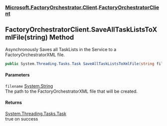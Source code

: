 ### [Microsoft.FactoryOrchestrator.Client](Microsoft_FactoryOrchestrator_Client.md 'Microsoft.FactoryOrchestrator.Client').[FactoryOrchestratorClient](FactoryOrchestratorClient.md 'Microsoft.FactoryOrchestrator.Client.FactoryOrchestratorClient')
## FactoryOrchestratorClient.SaveAllTaskListsToXmlFile(string) Method
Asynchronously Saves all TaskLists in the Service to a FactoryOrchestratorXML file.  
```csharp
public System.Threading.Tasks.Task SaveAllTaskListsToXmlFile(string filename);
```
#### Parameters
<a name='Microsoft_FactoryOrchestrator_Client_FactoryOrchestratorClient_SaveAllTaskListsToXmlFile(string)_filename'></a>
`filename` [System.String](https://docs.microsoft.com/en-us/dotnet/api/System.String 'System.String')  
The path to the FactoryOrchestratorXML file that will be created.
  
#### Returns
[System.Threading.Tasks.Task](https://docs.microsoft.com/en-us/dotnet/api/System.Threading.Tasks.Task 'System.Threading.Tasks.Task')  
true on success
